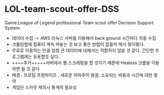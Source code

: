 # LOL-team-scout-offer-DSS
Game:League of Legend professional Team scout offer Decision Support System

* 데이터 수집 -> AWS 리눅스 서버를 이용해서 back ground 시간마다 자동 수집
* 크롤링할때 컴퓨터 계속 켜놓는 것 보고 좋은 방법이 없을까 해서 찾아봤다.
* 무료로 이용하는 만큼 엄청 큰 데이터에 대해서는 적합하지 않을 것 같다. 간단한 프로그램에는 유용할듯 싶다.
* ++++추가+++++서버에서 웹 스크래핑을 할 것이기 때문에 Healess 크롬을 이용하면 될 것 같다 
* 배경 : 프로팀 프렌차이즈 , 새로운 아마추어 발굴, 소요되는 비용과 시간에 대한 절약
* 게임단 스카웃 제의시 통계의 필요성
